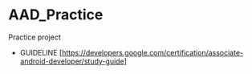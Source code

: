# AAD_Practice
Practice project

- GUIDELINE [https://developers.google.com/certification/associate-android-developer/study-guide]

